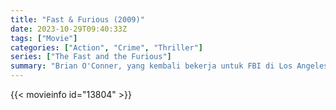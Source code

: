 ```yaml
---
title: "Fast & Furious (2009)"
date: 2023-10-29T09:40:33Z
tags: ["Movie"]
categories: ["Action", "Crime", "Thriller"]
series: ["The Fast and the Furious"]
summary: "Brian O'Conner, yang kembali bekerja untuk FBI di Los Angeles, bekerja sama dengan Dominic Toretto untuk menjatuhkan importir heroin dengan menyusup ke operasinya."
---
```


<mux-player stream-type="on-demand"
src="https://kp3d-my.sharepoint.com/personal/ryoo_kp3d_onmicrosoft_com/_layouts/15/download.aspx?share=EUQx7-NQGFhJjCIgxGzxoXwBYN4XolvkguJPVnXUksayfw" prefer-playback="mse" controls>

</mux-player>


{{< movieinfo id="13804" >}}

<script src="https://cdn.jsdelivr.net/npm/@mux/mux-player"></script>

 <script type="application/ld+json ">
{
"@context": "https://schema.org/",
"@type": "VideoObject",
"name": "Fast & Furious (2009)",
"contentUrl": "https://stream.mux.com/U7FKUX4q4F3mKCqcaWlGCdC2TgkM01SO8YOce00g00Hoz8.m3u8",
"thumbnailUrl": "https://www.themoviedb.org/t/p/original/y128wfjX2F5zM62md4Sp3d59jVD.jpg?width=314&fit_mode=preserve&time=25",
"uploadDate": "2023-10-29T09:40:33Z",
}

</script>